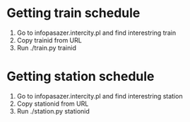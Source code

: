 # Getting train schedule

1. Go to infopasazer.intercity.pl and find interestring train
2. Copy trainid from URL
3. Run ./train.py trainid

# Getting station schedule

1. Go to infopasazer.intercity.pl and find interestring station
2. Copy stationid from URL
3. Run ./station.py stationid
